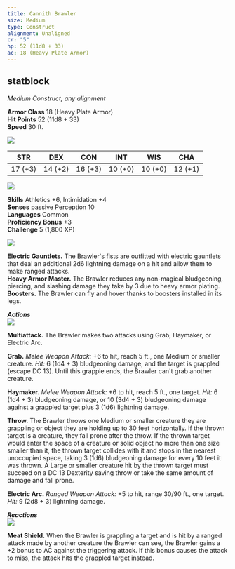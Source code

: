 ```yaml
---
title: Cannith Brawler
size: Medium
type: Construct
alignment: Unaligned
cr: "5"
hp: 52 (11d8 + 33)
ac: 18 (Heavy Plate Armor)
---
```


## statblock
_Medium Construct, any alignment_

**Armor Class** 18 (Heavy Plate Armor)  
**Hit Points** 52 (11d8 + 33)  
**Speed** 30 ft.

![](https://www.dndbeyond.com/file-attachments/0/579/stat-block-header-bar.svg)

|STR|DEX|CON|INT|WIS|CHA|
|---|---|---|---|---|---|
|17 (+3)|14 (+2)|16 (+3)|10 (+0)|10 (+0)|12 (+1)|

![](https://www.dndbeyond.com/file-attachments/0/579/stat-block-header-bar.svg)

**Skills** Athletics +6, Intimidation +4  
**Senses** passive Perception 10  
**Languages** Common  
**Proficiency Bonus** +3  
**Challenge** 5 (1,800 XP)

![](https://www.dndbeyond.com/file-attachments/0/579/stat-block-header-bar.svg)

**Electric Gauntlets.** The Brawler's fists are outfitted with electric gauntlets that deal an additional 2d6 lightning damage on a hit and allow them to make ranged attacks.  
**Heavy Armor Master.** The Brawler reduces any non-magical bludgeoning, piercing, and slashing damage they take by 3 due to heavy armor plating.  
**Boosters.** The Brawler can fly and hover thanks to boosters installed in its legs.

_**Actions**_  
![](https://www.dndbeyond.com/file-attachments/0/579/stat-block-header-bar.svg)

**Multiattack.** The Brawler makes two attacks using Grab, Haymaker, or Electric Arc.  

**Grab.** _Melee Weapon Attack:_ +6 to hit, reach 5 ft., one Medium or smaller creature. _Hit:_ 6 (1d4 + 3) bludgeoning damage, and the target is grappled (escape DC 13). Until this grapple ends, the Brawler can't grab another creature.  

**Haymaker.** _Melee Weapon Attack:_ +6 to hit, reach 5 ft., one target. _Hit:_ 6 (1d4 + 3) bludgeoning damage, or 10 (3d4 + 3) bludgeoning damage against a grappled target plus 3 (1d6) lightning damage.  

**Throw.** The Brawler throws one Medium or smaller creature they are grappling or object they are holding up to 30 feet horizontally. If the thrown target is a creature, they fall prone after the throw. If the thrown target would enter the space of a creature or solid object no more than one size smaller than it, the thrown target collides with it and stops in the nearest unoccupied space, taking 3 (1d6) bludgeoning damage for every 10 feet it was thrown. A Large or smaller creature hit by the thrown target must succeed on a DC 13 Dexterity saving throw or take the same amount of damage and fall prone.  

**Electric Arc.** _Ranged Weapon Attack:_ +5 to hit, range 30/90 ft., one target. _Hit:_ 9 (2d8 + 3) lightning damage.  

_**Reactions**_  
![](https://www.dndbeyond.com/file-attachments/0/579/stat-block-header-bar.svg)

**Meat Shield.** When the Brawler is grappling a target and is hit by a ranged attack made by another creature the Brawler can see, the Brawler gains a +2 bonus to AC against the triggering attack. If this bonus causes the attack to miss, the attack hits the grappled target instead.
